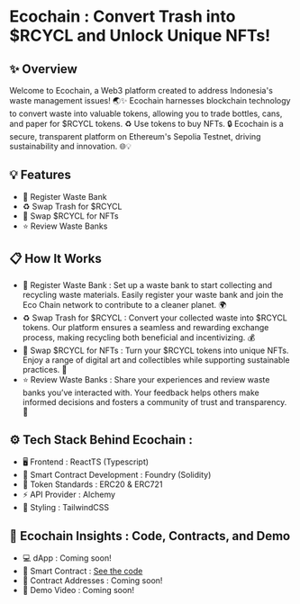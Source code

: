 # Ecochain : Convert Trash into $RCYCL and Unlock Unique NFTs!
## ✨ Overview
Welcome to Ecochain, a Web3 platform created to address Indonesia's waste management issues! 🌏✨ Ecochain harnesses blockchain technology to convert waste into valuable tokens, allowing you to trade bottles, cans, and paper for $RCYCL tokens. ♻️ Use tokens to buy NFTs. 🔒 Ecochain is a secure, transparent platform on Ethereum's Sepolia Testnet, driving sustainability and innovation. 🌐💡

## 💡 Features
- 🏦 Register Waste Bank
- ♻️ Swap Trash for $RCYCL
- 🎨 Swap $RCYCL for NFTs
- ⭐ Review Waste Banks

## 📋 How It Works
- 🏦 Register Waste Bank : Set up a waste bank to start collecting and recycling waste materials. Easily register your waste bank and join the Eco Chain network to contribute to a cleaner planet. 🌍
- ♻️ Swap Trash for $RCYCL : Convert your collected waste into $RCYCL tokens. Our platform ensures a seamless and rewarding exchange process, making recycling both beneficial and incentivizing. 💰
- 🎨 Swap $RCYCL for NFTs : Turn your $RCYCL tokens into unique NFTs. Enjoy a range of digital art and collectibles while supporting sustainable practices. 🎨
- ⭐ Review Waste Banks : Share your experiences and review waste banks you’ve interacted with. Your feedback helps others make informed decisions and fosters a community of trust and transparency. 🌟

## ⚙️ Tech Stack Behind Ecochain : 
- 🖥️ Frontend : ReactTS (Typescript)
- 🔧 Smart Contract Development : Foundry (Solidity)
- 📜 Token Standards : ERC20 & ERC721
- ⚡ API Provider : Alchemy
- 🎨 Styling : TailwindCSS

## 🚀 Ecochain Insights : Code, Contracts, and Demo 
- 💻 dApp : Coming soon!
- 🔧 Smart Contract :  [See the code](https://github.com/yebology/ecochain-smartcontract.git)
- 📜 Contract Addresses : Coming soon!
- 🎥 Demo Video : Coming soon!
